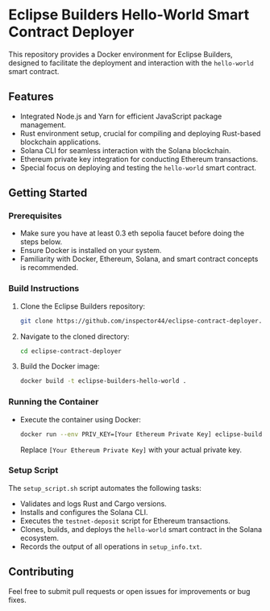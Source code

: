 # Eclipse Builders Hello-World Smart Contract Deployer

This repository provides a Docker environment for Eclipse Builders, designed to facilitate the deployment and interaction with the `hello-world` smart contract.

## Features

- Integrated Node.js and Yarn for efficient JavaScript package management.
- Rust environment setup, crucial for compiling and deploying Rust-based blockchain applications.
- Solana CLI for seamless interaction with the Solana blockchain.
- Ethereum private key integration for conducting Ethereum transactions.
- Special focus on deploying and testing the `hello-world` smart contract.

## Getting Started

### Prerequisites

- Make sure you have at least 0.3 eth sepolia faucet before doing the steps below.
- Ensure Docker is installed on your system.
- Familiarity with Docker, Ethereum, Solana, and smart contract concepts is recommended.

### Build Instructions

1. Clone the Eclipse Builders repository:

    ```bash
    git clone https://github.com/inspector44/eclipse-contract-deployer.git
    ```

2. Navigate to the cloned directory:

    ```bash
    cd eclipse-contract-deployer
    ```

3. Build the Docker image:

    ```bash
    docker build -t eclipse-builders-hello-world .
    ```

### Running the Container

- Execute the container using Docker:

    ```bash
    docker run --env PRIV_KEY=[Your Ethereum Private Key] eclipse-builders-hello-world
    ```

    Replace `[Your Ethereum Private Key]` with your actual private key.

### Setup Script

The `setup_script.sh` script automates the following tasks:

- Validates and logs Rust and Cargo versions.
- Installs and configures the Solana CLI.
- Executes the `testnet-deposit` script for Ethereum transactions.
- Clones, builds, and deploys the `hello-world` smart contract in the Solana ecosystem.
- Records the output of all operations in `setup_info.txt`.

## Contributing

Feel free to submit pull requests or open issues for improvements or bug fixes.

